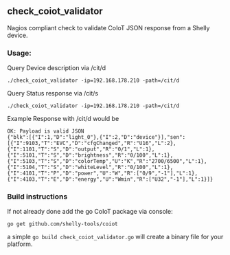 ## check_coiot_validator
Nagios compliant check to validate CoIoT JSON response from a Shelly device.

### Usage:

Query Device description via /cit/d

```
./check_coiot_validator -ip=192.168.178.210 -path=/cit/d
```

Query Status response via /cit/s

```
./check_coiot_validator -ip=192.168.178.210 -path=/cit/d
```

Example Response with /cit/d would be

```
OK: Payload is valid JSON
{"blk":[{"I":1,"D":"light_0"},{"I":2,"D":"device"}],"sen":[{"I":9103,"T":"EVC","D":"cfgChanged","R":"U16","L":2},{"I":1101,"T":"S","D":"output","R":"0/1","L":1},{"I":5101,"T":"S","D":"brightness","R":"0/100","L":1},{"I":5103,"T":"S","D":"colorTemp","U":"K","R":"2700/6500","L":1},{"I":5104,"T":"S","D":"whiteLevel","R":"0/100","L":1},{"I":4101,"T":"P","D":"power","U":"W","R":["0/9","-1"],"L":1},{"I":4103,"T":"E","D":"energy","U":"Wmin","R":["U32","-1"],"L":1}]}
```


### Build instructions

If not already done add the go CoIoT package via console:

```
go get github.com/shelly-tools/coiot
```

a simple `go build check_coiot_validator.go` will create a binary file for your platform.